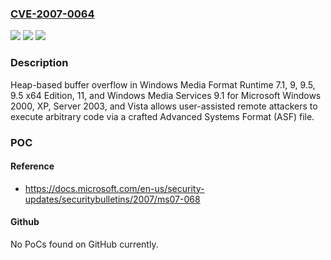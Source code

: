 ### [CVE-2007-0064](https://cve.mitre.org/cgi-bin/cvename.cgi?name=CVE-2007-0064)
![](https://img.shields.io/static/v1?label=Product&message=n%2Fa&color=blue)
![](https://img.shields.io/static/v1?label=Version&message=n%2Fa&color=blue)
![](https://img.shields.io/static/v1?label=Vulnerability&message=n%2Fa&color=brighgreen)

### Description

Heap-based buffer overflow in Windows Media Format Runtime 7.1, 9, 9.5, 9.5 x64 Edition, 11, and Windows Media Services 9.1 for Microsoft Windows 2000, XP, Server 2003, and Vista allows user-assisted remote attackers to execute arbitrary code via a crafted Advanced Systems Format (ASF) file.

### POC

#### Reference
- https://docs.microsoft.com/en-us/security-updates/securitybulletins/2007/ms07-068

#### Github
No PoCs found on GitHub currently.

